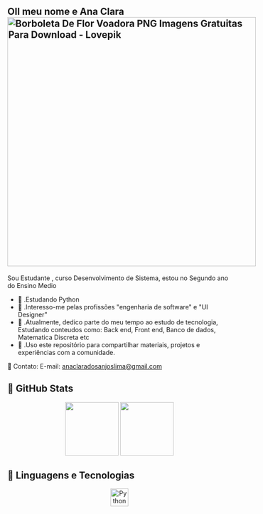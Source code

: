 ## OII meu nome e Ana Clara <img src="https://img.lovepik.com/element/40142/4867.png_860.png" jsaction="" class="sFlh5c FyHeAf iPVvYb" style="max-width: 860px; height: 559px; margin: 0px; width: 559px;" alt="Borboleta De Flor Voadora PNG Imagens Gratuitas Para Download - Lovepik" jsname="kn3ccd">
Sou Estudante , curso Desenvolvimento de Sistema, estou no Segundo ano do Ensino Medio 

- 🦋 .Estudando Python 
- 🦋 .Interesso-me pelas profissões "engenharia de software" e "UI Designer"
- 🦋 .Atualmente, dedico parte do meu tempo ao estudo de tecnologia, Estudando conteudos como: Back end, Front end, Banco de dados, Matematica Discreta etc
- 🦋 .Uso este repositório para compartilhar materiais, projetos e experiências com a comunidade.

🦋 Contato:  E-mail: anaclaradosanjoslima@gmail.com 



## 🦋 GitHub Stats

<p align="center">
  <img height="120em" src="https://github-readme-stats.vercel.app/api?username=Anaclaradojao&show_icons=true&theme=tokyonight&hide_title=false" />
  <img height="120em" src="https://github-readme-stats.vercel.app/api/top-langs/?username=Anaclaradojao&layout=compact&theme=tokyonight" />
</p>

## 🚀 Linguagens e Tecnologias

<p align="center">
  <img src="https://cdn.jsdelivr.net/gh/devicons/devicon/icons/python/python-original.svg" height="40" alt="Python" />


